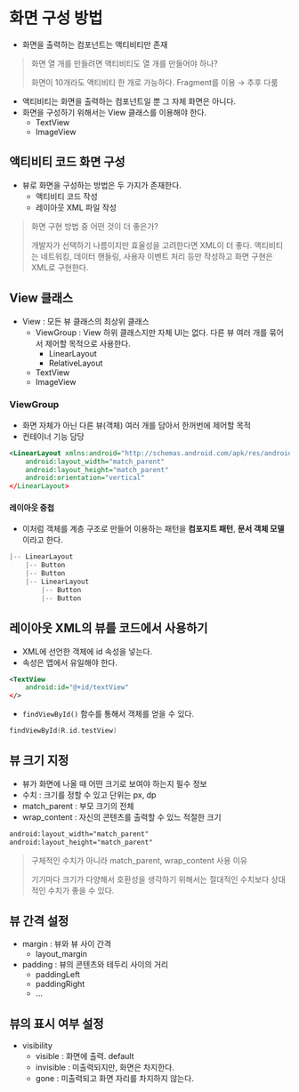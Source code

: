 # 화면 구성 방법

- 화면을 출력하는 컴포넌트는 액티비티만 존재

> 화면 열 개를 만들려면 액티비티도 열 개를 만들어야 하나?
>
> 화면이 10개라도 액티비티 한 개로 가능하다.
> Fragment를 이용 → 추후 다룸

- 액티비티는 화면을 출력하는 컴포넌트일 뿐 그 자체 화면은 아니다.
- 화면을 구성하기 위해서는 View 클래스를 이용해야 한다.
  - TextView
  - ImageView

## 액티비티 코드 화면 구성

- 뷰로 화면을 구성하는 방법은 두 가지가 존재한다.
  - 액티비티 코드 작성
  - 레이아웃 XML 파일 작성

> 화면 구현 방법 중 어떤 것이 더 좋은가?
>
> 개발자가 선택하기 나름이지만 효율성을 고려한다면 XML이 더 좋다.
> 액티비티는 네트워킹, 데이터 핸들링, 사용자 이벤트 처리 등만 작성하고
> 화면 구현은 XML로 구현한다.

## View 클래스

- View : 모든 뷰 클래스의 최상위 클래스
    - ViewGroup : View 하위 클래스지만 자체 UI는 없다. 다른 뷰 여러 개를 묶어서 제어할 목적으로 사용한다.
        - LinearLayout
        - RelativeLayout
    - TextView
    - ImageView 

### ViewGroup

- 화면 자체가 아닌 다른 뷰(객체) 여러 개를 담아서 한꺼번에 제어할 목적
- 컨테이너 기능 담당

```xml
<LinearLayout xmlns:android="http://schemas.android.com/apk/res/android"
    android:layout_width="match_parent"
    android:layout_height="match_parent"
    android:orientation="vertical"
</LinearLayout>
```

#### 레이아웃 중첩

- 이처럼 객체를 계층 구조로 만들어 이용하는 패턴을 **컴포지트 패턴**, **문서 객체 모델**이라고 한다.

```javascript
|-- LinearLayout
    |-- Button
    |-- Button
    |-- LinearLayout
        |-- Button
        |-- Button
```


## 레이아웃 XML의 뷰를 코드에서 사용하기

- XML에 선언한 객체에 id 속성을 넣는다.
- 속성은 앱에서 유일해야 한다.

```xml
<TextView
    android:id="@+id/textView"
</>
```

- `findViewById()` 함수를 통해서 객체를 얻을 수 있다.

```kotlin
findViewById(R.id.testView)
```

## 뷰 크기 지정

- 뷰가 화면에 나올 때 어떤 크기로 보여야 하는지 필수 정보
- 수치 : 크기를 정할 수 있고 단위는 px, dp
- match_parent : 부모 크기의 전체
- wrap_content : 자신의 콘텐츠를 출력할 수 있느 적절한 크기

```xml
android:layout_width="match_parent"
android:layout_height="match_parent"
```

> 구체적인 수치가 아니라 match_parent, wrap_content 사용 이유
>
> 기기마다 크기가 다양해서 호환성을 생각하기 위해서는 절대적인 수치보다 상대적인 수치가 좋을 수 있다.

## 뷰 간격 설정

- margin : 뷰와 뷰 사이 간격
  - layout_margin
- padding : 뷰의 콘텐츠와 테두리 사이의 거리
  - paddingLeft
  - paddingRight
  - ...

## 뷰의 표시 여부 설정

- visibility
  - visible : 화면에 출력. default
  - invisible : 미출력되지만, 화면은 차지한다.
  - gone : 미출력되고 화면 자리를 차지하지 않는다.